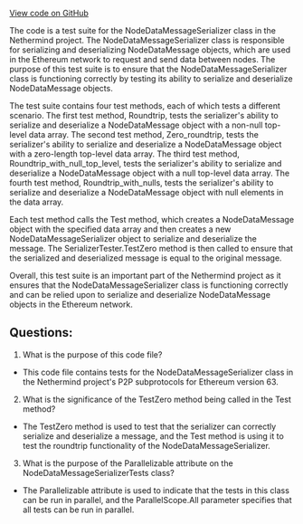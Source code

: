 [View code on GitHub](https://github.com/nethermindeth/nethermind/Nethermind.Network.Test/P2P/Subprotocols/Eth/V63/NodeDataMessageSeralizerTests.cs)

The code is a test suite for the NodeDataMessageSerializer class in the Nethermind project. The NodeDataMessageSerializer class is responsible for serializing and deserializing NodeDataMessage objects, which are used in the Ethereum network to request and send data between nodes. The purpose of this test suite is to ensure that the NodeDataMessageSerializer class is functioning correctly by testing its ability to serialize and deserialize NodeDataMessage objects.

The test suite contains four test methods, each of which tests a different scenario. The first test method, Roundtrip, tests the serializer's ability to serialize and deserialize a NodeDataMessage object with a non-null top-level data array. The second test method, Zero_roundtrip, tests the serializer's ability to serialize and deserialize a NodeDataMessage object with a zero-length top-level data array. The third test method, Roundtrip_with_null_top_level, tests the serializer's ability to serialize and deserialize a NodeDataMessage object with a null top-level data array. The fourth test method, Roundtrip_with_nulls, tests the serializer's ability to serialize and deserialize a NodeDataMessage object with null elements in the data array.

Each test method calls the Test method, which creates a NodeDataMessage object with the specified data array and then creates a new NodeDataMessageSerializer object to serialize and deserialize the message. The SerializerTester.TestZero method is then called to ensure that the serialized and deserialized message is equal to the original message.

Overall, this test suite is an important part of the Nethermind project as it ensures that the NodeDataMessageSerializer class is functioning correctly and can be relied upon to serialize and deserialize NodeDataMessage objects in the Ethereum network.
## Questions: 
 1. What is the purpose of this code file?
- This code file contains tests for the NodeDataMessageSerializer class in the Nethermind project's P2P subprotocols for Ethereum version 63.

2. What is the significance of the TestZero method being called in the Test method?
- The TestZero method is used to test that the serializer can correctly serialize and deserialize a message, and the Test method is using it to test the roundtrip functionality of the NodeDataMessageSerializer.

3. What is the purpose of the Parallelizable attribute on the NodeDataMessageSerializerTests class?
- The Parallelizable attribute is used to indicate that the tests in this class can be run in parallel, and the ParallelScope.All parameter specifies that all tests can be run in parallel.